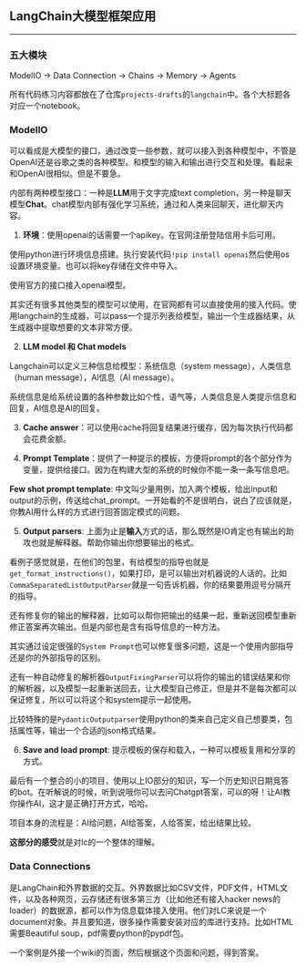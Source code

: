 ## LangChain大模型框架应用

---

### 五大模块

ModelIO -> Data Connection -> Chains -> Memory -> Agents

所有代码练习内容都放在了仓库`projects-drafts`的`langchain`中。各个大标题各对应一个notebook。

### ModelIO

可以看成是大模型的接口，通过改变一些参数，就可以接入到各种模型中，不管是OpenAI还是谷歌之类的各种模型。和模型的输入和输出进行交互和处理。看起来和OpenAI很相似。但是不要急。

内部有两种模型接口：一种是**LLM**用于文字完成text completion，另一种是聊天模型**Chat**。chat模型内部有强化学习系统，通过和人类来回聊天，进化聊天内容。

1. **环境**：使用openai的话需要一个apikey。在官网注册登陆信用卡后可用。

使用python进行环境信息搭建。执行安装代码`!pip install openai`然后使用os设置环境变量。也可以将key存储在文件中导入。

使用官方的接口接入openai模型。

其实还有很多其他类型的模型可以使用，在官网都有可以直接使用的接入代码。使用langchain的生成器，可以pass一个提示列表给模型，输出一个生成器结果，从生成器中提取想要的文本非常方便。

2. **LLM model 和 Chat models**

Langchain可以定义三种信息给模型：系统信息（system message），人类信息（human message），AI信息（AI message）。

系统信息是给系统设置的各种参数比如个性，语气等，人类信息是人类提示信息和回复，AI信息是AI的回复。

3. **Cache answer**：可以使用cache将回复结果进行缓存，因为每次执行代码都会花费金额。

4. **Prompt Template**：提供了一种提示的模板，方便将prompt的各个部分作为变量，提供给接口。因为在构建大型的系统的时候你不能一条一条写信息吧。

**Few shot prompt template**: 中文叫少量用例，加入两个模板，给出input和output的示例，传送给chat_prompt。一开始看的不是很明白，说白了应该就是，你教AI用什么样的方式进行回答固定模式的问题。

5. **Output parsers**: 上面为止是**输入**方式的话，那么既然是IO肯定也有输出的助攻也就是解释器。帮助你输出你想要输出的格式。

看例子感觉就是，在他们的包里，有给模型的指导也就是`get_format_instructions()`，如果打印，是可以输出对机器说的人话的。比如`CommaSeparatedListOutputParser`就是一句告诉机器，你的结果要用逗号分隔开的指导。

还有修复你的输出的解释器，比如可以帮你把输出的结果一起，重新送回模型重新修正答案再次输出。但是内部也是含有指导信息的一种方法。

其实通过设定很强的`System Prompt`也可以修复很多问题，这是一个使用内部指导还是你的外部指导的区别。

还有一种自动修复的解析器`OutputFixingParser`可以将你的输出的错误结果和你的解析器，以及模型一起重新送回去，让大模型自己修正，但是并不是每次都可以保证修复，所以可以将这个和system提示一起使用。

比较特殊的是`PydanticOutputparser`使用python的类来自己定义自己想要类，包括属性等，输出一个合适的json格式结果。

6. **Save and load prompt**: 提示模板的保存和载入，一种可以模板复用和分享的方式。

最后有一个整合的小的项目，使用以上IO部分的知识，写一个历史知识日期竞答的bot。在听解说的时候，听到说哦你可以去问Chatgpt答案，可以的呀！让AI教你操作AI，这才是正确打开方式，哈哈。

项目本身的流程是：AI给问题，AI给答案，人给答案，给出结果比较。

**这部分的感受**就是对lc的一个整体的理解。

### Data Connections

是LangChain和外界数据的交互。外界数据比如CSV文件，PDF文件，HTML文件，以及各种网页，云存储还有很多第三方（比如他还有接入hacker news的loader）的数据源，都可以作为信息载体接入使用。他们对LC来说是一个document对象。并且要知道，很多操作需要安装对应的库进行支持。比如HTML需要Beautiful soup，pdf需要python的pypdf包。

一个案例是外接一个wiki的页面，然后根据这个页面和问题，得到答案。
